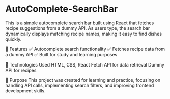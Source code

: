 # AutoComplete-SearchBar

This is a simple autocomplete search bar built using React that fetches recipe suggestions from a dummy API. As users type, the search bar dynamically displays matching recipe names, making it easy to find dishes quickly.

📌 Features
✅ Autocomplete search functionality
✅ Fetches recipe data from a dummy API
✅ Built for study and learning purposes

🚀 Technologies Used
HTML, CSS, React
Fetch API for data retrieval
Dummy API for recipes

🎯 Purpose
This project was created for learning and practice, focusing on handling API calls, implementing search filters, and improving frontend development skills.

